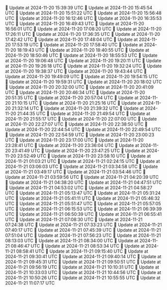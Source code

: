 🔄 Update at 2024-11-20 15:39:39 UTC
🔄 Update at 2024-11-20 15:45:54 UTC
🔄 Update at 2024-11-20 15:51:22 UTC
🔄 Update at 2024-11-20 15:56:48 UTC
🔄 Update at 2024-11-20 16:12:46 UTC
🔄 Update at 2024-11-20 16:35:53 UTC
🔄 Update at 2024-11-20 16:49:43 UTC
🔄 Update at 2024-11-20 16:56:01 UTC
🔄 Update at 2024-11-20 17:08:20 UTC
🔄 Update at 2024-11-20 17:26:11 UTC
🔄 Update at 2024-11-20 17:36:35 UTC
🔄 Update at 2024-11-20 17:42:42 UTC
🔄 Update at 2024-11-20 17:48:04 UTC
🔄 Update at 2024-11-20 17:53:19 UTC
🔄 Update at 2024-11-20 17:58:40 UTC
🔄 Update at 2024-11-20 18:19:43 UTC
🔄 Update at 2024-11-20 18:40:55 UTC
🔄 Update at 2024-11-20 18:50:46 UTC
🔄 Update at 2024-11-20 18:55:53 UTC
🔄 Update at 2024-11-20 19:06:48 UTC
🔄 Update at 2024-11-20 19:20:11 UTC
🔄 Update at 2024-11-20 19:26:18 UTC
🔄 Update at 2024-11-20 19:32:24 UTC
🔄 Update at 2024-11-20 19:38:37 UTC
🔄 Update at 2024-11-20 19:43:44 UTC
🔄 Update at 2024-11-20 19:49:09 UTC
🔄 Update at 2024-11-20 19:54:15 UTC
🔄 Update at 2024-11-20 19:59:31 UTC
🔄 Update at 2024-11-20 20:18:02 UTC
🔄 Update at 2024-11-20 20:32:00 UTC
🔄 Update at 2024-11-20 20:41:09 UTC
🔄 Update at 2024-11-20 20:46:34 UTC
🔄 Update at 2024-11-20 20:51:35 UTC
🔄 Update at 2024-11-20 20:57:04 UTC
🔄 Update at 2024-11-20 21:10:15 UTC
🔄 Update at 2024-11-20 21:25:16 UTC
🔄 Update at 2024-11-20 21:32:14 UTC
🔄 Update at 2024-11-20 21:39:32 UTC
🔄 Update at 2024-11-20 21:44:35 UTC
🔄 Update at 2024-11-20 21:49:54 UTC
🔄 Update at 2024-11-20 21:55:17 UTC
🔄 Update at 2024-11-20 22:07:00 UTC
🔄 Update at 2024-11-20 22:27:07 UTC
🔄 Update at 2024-11-20 22:38:50 UTC
🔄 Update at 2024-11-20 22:44:54 UTC
🔄 Update at 2024-11-20 22:49:54 UTC
🔄 Update at 2024-11-20 22:54:59 UTC
🔄 Update at 2024-11-20 23:00:23 UTC
🔄 Update at 2024-11-20 23:17:00 UTC
🔄 Update at 2024-11-20 23:28:41 UTC
🔄 Update at 2024-11-20 23:36:04 UTC
🔄 Update at 2024-11-20 23:41:49 UTC
🔄 Update at 2024-11-20 23:47:25 UTC
🔄 Update at 2024-11-20 23:52:49 UTC
🔄 Update at 2024-11-20 23:58:10 UTC
🔄 Update at 2024-11-21 01:03:21 UTC
🔄 Update at 2024-11-21 02:24:15 UTC
🔄 Update at 2024-11-21 03:06:03 UTC
🔄 Update at 2024-11-21 03:34:58 UTC
🔄 Update at 2024-11-21 03:49:17 UTC
🔄 Update at 2024-11-21 03:54:46 UTC
🔄 Update at 2024-11-21 03:59:56 UTC
🔄 Update at 2024-11-21 04:20:39 UTC
🔄 Update at 2024-11-21 04:38:20 UTC
🔄 Update at 2024-11-21 04:47:51 UTC
🔄 Update at 2024-11-21 04:53:02 UTC
🔄 Update at 2024-11-21 04:58:27 UTC
🔄 Update at 2024-11-21 05:13:47 UTC
🔄 Update at 2024-11-21 05:31:24 UTC
🔄 Update at 2024-11-21 05:41:11 UTC
🔄 Update at 2024-11-21 05:46:32 UTC
🔄 Update at 2024-11-21 05:51:47 UTC
🔄 Update at 2024-11-21 05:57:05 UTC
🔄 Update at 2024-11-21 06:15:53 UTC
🔄 Update at 2024-11-21 06:39:39 UTC
🔄 Update at 2024-11-21 06:50:39 UTC
🔄 Update at 2024-11-21 06:55:41 UTC
🔄 Update at 2024-11-21 07:08:30 UTC
🔄 Update at 2024-11-21 07:24:38 UTC
🔄 Update at 2024-11-21 07:33:23 UTC
🔄 Update at 2024-11-21 07:40:17 UTC
🔄 Update at 2024-11-21 07:45:39 UTC
🔄 Update at 2024-11-21 07:51:04 UTC
🔄 Update at 2024-11-21 07:56:23 UTC
🔄 Update at 2024-11-21 08:13:03 UTC
🔄 Update at 2024-11-21 08:34:00 UTC
🔄 Update at 2024-11-21 08:46:47 UTC
🔄 Update at 2024-11-21 08:53:34 UTC
🔄 Update at 2024-11-21 08:58:41 UTC
🔄 Update at 2024-11-21 09:15:40 UTC
🔄 Update at 2024-11-21 09:30:41 UTC
🔄 Update at 2024-11-21 09:40:14 UTC
🔄 Update at 2024-11-21 09:45:31 UTC
🔄 Update at 2024-11-21 09:50:51 UTC
🔄 Update at 2024-11-21 09:56:19 UTC
🔄 Update at 2024-11-21 10:10:31 UTC
🔄 Update at 2024-11-21 10:33:03 UTC
🔄 Update at 2024-11-21 10:44:56 UTC
🔄 Update at 2024-11-21 10:50:26 UTC
🔄 Update at 2024-11-21 10:55:55 UTC
🔄 Update at 2024-11-21 11:07:17 UTC
